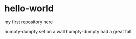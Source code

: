 # hello-world
my first repository here


humpty-dumpty set on a wall
humpty-dumpty had a great fall
